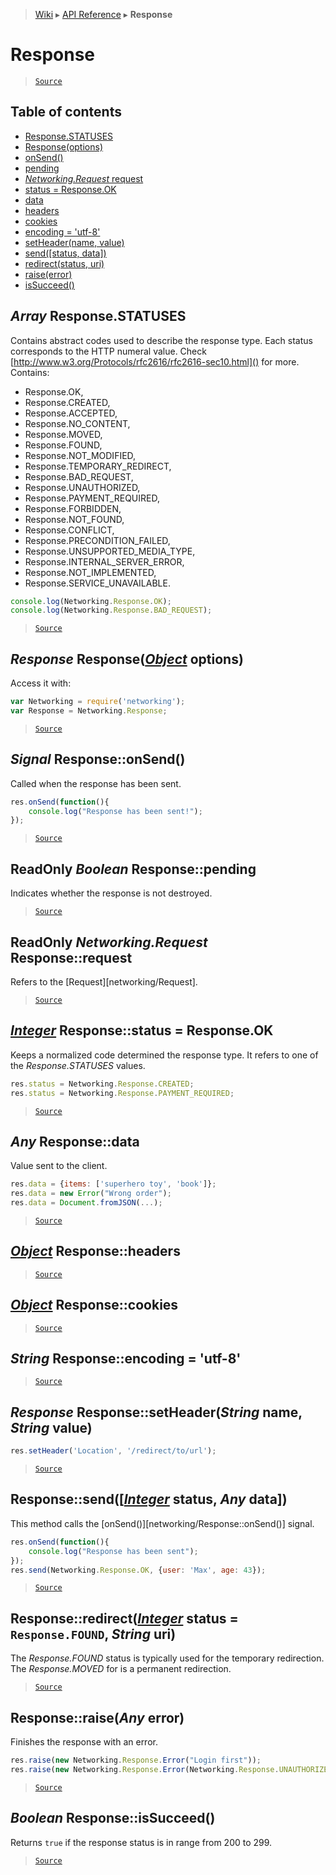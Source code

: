 > [Wiki](Home) ▸ [API Reference](API-Reference) ▸ **Response**

Response
========

> [`Source`](/Neft-io/neft/tree/master/src/networking/response.litcoffee#response)

## Table of contents
  * [Response.STATUSES](#array-responsestatuses)
  * [Response(options)](#response-responseobject-options)
  * [onSend()](#signal-responseonsend)
  * [pending](#readonly-boolean-responsepending)
  * [*Networking.Request* request](#readonly-networkingrequest-responserequest)
  * [status = Response.OK](#integer-responsestatus--responseok)
  * [data](#any-responsedata)
  * [headers](#object-responseheaders)
  * [cookies](#object-responsecookies)
  * [encoding = 'utf-8'](#string-responseencoding--utf8)
  * [setHeader(name, value)](#response-responsesetheaderstring-name-string-value)
  * [send([status, data])](#responsesendinteger-status-any-data)
  * [redirect(status, uri)](#responseredirectinteger-status--responsefound-string-uri)
  * [raise(error)](#responseraiseany-error)
  * [isSucceed()](#boolean-responseissucceed)

*Array* Response.STATUSES
-------------------------

Contains abstract codes used to describe the response type.
Each status corresponds to the HTTP numeral value.
Check [http://www.w3.org/Protocols/rfc2616/rfc2616-sec10.html]() for more.
Contains:
 - Response.OK,
 - Response.CREATED,
 - Response.ACCEPTED,
 - Response.NO_CONTENT,
 - Response.MOVED,
 - Response.FOUND,
 - Response.NOT_MODIFIED,
 - Response.TEMPORARY_REDIRECT,
 - Response.BAD_REQUEST,
 - Response.UNAUTHORIZED,
 - Response.PAYMENT_REQUIRED,
 - Response.FORBIDDEN,
 - Response.NOT_FOUND,
 - Response.CONFLICT,
 - Response.PRECONDITION_FAILED,
 - Response.UNSUPPORTED_MEDIA_TYPE,
 - Response.INTERNAL_SERVER_ERROR,
 - Response.NOT_IMPLEMENTED,
 - Response.SERVICE_UNAVAILABLE.
```javascript
console.log(Networking.Response.OK);
console.log(Networking.Response.BAD_REQUEST);
```

> [`Source`](/Neft-io/neft/tree/master/src/networking/response.litcoffee#array-responsestatuses)

*Response* Response([*Object*](/Neft-io/neft/wiki/Utils-API.md#boolean-isobjectany-value) options)
-------------------------------------

Access it with:
```javascript
var Networking = require('networking');
var Response = Networking.Response;
```

> [`Source`](/Neft-io/neft/tree/master/src/networking/response.litcoffee#response-responseobject-options)

*Signal* Response::onSend()
---------------------------

Called when the response has been sent.
```javascript
res.onSend(function(){
    console.log("Response has been sent!");
});
```

> [`Source`](/Neft-io/neft/tree/master/src/networking/response.litcoffee#signal-responseonsend)

ReadOnly *Boolean* Response::pending
------------------------------------

Indicates whether the response is not destroyed.

> [`Source`](/Neft-io/neft/tree/master/src/networking/response.litcoffee#readonly-boolean-responsepending)

ReadOnly *Networking.Request* Response::request
-----------------------------------------------

Refers to the [Request][networking/Request].

> [`Source`](/Neft-io/neft/tree/master/src/networking/response.litcoffee#readonly-networkingrequest-responserequest)

[*Integer*](/Neft-io/neft/wiki/Utils-API.md#boolean-isintegerany-value) Response::status = Response.OK
----------------------------------------

Keeps a normalized code determined the response type.
It refers to one of the *Response.STATUSES* values.
```javascript
res.status = Networking.Response.CREATED;
res.status = Networking.Response.PAYMENT_REQUIRED;
```

> [`Source`](/Neft-io/neft/tree/master/src/networking/response.litcoffee#integer-responsestatus--responseok)

*Any* Response::data
--------------------

Value sent to the client.
```javascript
res.data = {items: ['superhero toy', 'book']};
res.data = new Error("Wrong order");
res.data = Document.fromJSON(...);
```

> [`Source`](/Neft-io/neft/tree/master/src/networking/response.litcoffee#any-responsedata)

[*Object*](/Neft-io/neft/wiki/Utils-API.md#boolean-isobjectany-value) Response::headers
--------------------------

> [`Source`](/Neft-io/neft/tree/master/src/networking/response.litcoffee#object-responseheaders)

[*Object*](/Neft-io/neft/wiki/Utils-API.md#boolean-isobjectany-value) Response::cookies
--------------------------

> [`Source`](/Neft-io/neft/tree/master/src/networking/response.litcoffee#object-responsecookies)

*String* Response::encoding = 'utf-8'
-------------------------------------

> [`Source`](/Neft-io/neft/tree/master/src/networking/response.litcoffee#string-responseencoding--utf8)

*Response* Response::setHeader(*String* name, *String* value)
-------------------------------------------------------------

```javascript
res.setHeader('Location', '/redirect/to/url');
```

> [`Source`](/Neft-io/neft/tree/master/src/networking/response.litcoffee#response-responsesetheaderstring-name-string-value)

Response::send([[*Integer*](/Neft-io/neft/wiki/Utils-API.md#boolean-isintegerany-value) status, *Any* data])
----------------------------------------------

This method calls the [onSend()][networking/Response::onSend()] signal.
```javascript
res.onSend(function(){
    console.log("Response has been sent");
});
res.send(Networking.Response.OK, {user: 'Max', age: 43});
```

> [`Source`](/Neft-io/neft/tree/master/src/networking/response.litcoffee#responsesendinteger-status-any-data)

Response::redirect([*Integer*](/Neft-io/neft/wiki/Utils-API.md#boolean-isintegerany-value) status = `Response.FOUND`, *String* uri)
---------------------------------------------------------------------

The *Response.FOUND* status is typically used for the temporary redirection.
The *Response.MOVED* for is a permanent redirection.

> [`Source`](/Neft-io/neft/tree/master/src/networking/response.litcoffee#responseredirectinteger-status--responsefound-string-uri)

Response::raise(*Any* error)
----------------------------

Finishes the response with an error.
```javascript
res.raise(new Networking.Response.Error("Login first"));
res.raise(new Networking.Response.Error(Networking.Response.UNAUTHORIZED, "Login first"));
```

> [`Source`](/Neft-io/neft/tree/master/src/networking/response.litcoffee#responseraiseany-error)

*Boolean* Response::isSucceed()
-------------------------------

Returns `true` if the response status is in range from 200 to 299.

> [`Source`](/Neft-io/neft/tree/master/src/networking/response.litcoffee#boolean-responseissucceed)

